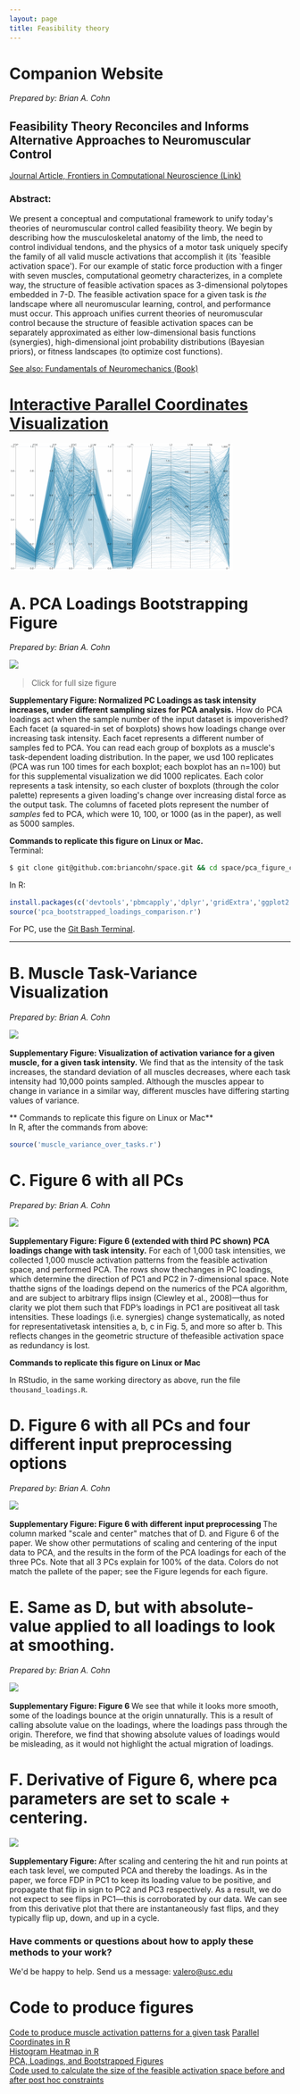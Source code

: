 ```yaml
---
layout: page
title: Feasibility theory
---
```

# Companion Website
*Prepared by: Brian A. Cohn*

## Feasibility Theory Reconciles and Informs Alternative Approaches to Neuromuscular Control 
[Journal Article, Frontiers in Computational Neuroscience (Link)](https://valerolab.org/Papers/cohn_feasibility_theory_2018.pdf)
### **Abstract:**
We present a conceptual and computational framework to unify today's theories of neuromuscular control called feasibility theory.
We begin by describing how the musculoskeletal anatomy of the limb, the need to control individual tendons, and the physics of a motor task uniquely specify the family of all valid muscle activations that accomplish it (its `feasible activation space').
For our example of static force production with a finger with seven muscles, computational geometry characterizes, in a complete way, the structure of  feasible activation spaces as 3-dimensional polytopes embedded in 7-D.
The feasible activation space for a given task is _the_ landscape where all neuromuscular learning, control, and performance must occur.
This approach unifies current theories of neuromuscular control because the structure of feasible activation spaces can be separately approximated as either low-dimensional basis functions (synergies), high-dimensional joint probability distributions (Bayesian priors), or fitness landscapes (to optimize cost functions).


[See also: Fundamentals of Neuromechanics (Book)](https://valerolab.org/fundamentals/)


# [Interactive Parallel Coordinates Visualization](https://briancohn.github.io/space-parcoords/)
<img src="../../img/projects/cohn2017.gif">


# A. PCA Loadings Bootstrapping Figure
*Prepared by: Brian A. Cohn*

<a href="https://raw.githubusercontent.com/briancohn/space/master/pca_figure_code/pca_loadings_bootstrapped_formatted.jpg"><img src="https://raw.githubusercontent.com/briancohn/space/master/pca_figure_code/pca_loadings_bootstrapped_formatted.jpg"></a>

> Click for full size figure

<b>Supplementary Figure: Normalized PC Loadings as task intensity increases, under different sampling sizes for PCA analysis.</b> How do PCA loadings act when the sample number of the input dataset is impoverished? Each facet (a squared-in set of boxplots) shows how loadings change over increasing task intensity. Each facet represents a different number of samples fed to PCA. You can read each group of boxplots as a muscle's task-dependent loading distribution. In the paper, we usd 100 replicates (PCA was run 100 times for each boxplot; each boxplot has an n=100) but for this supplemental visualization we did 1000 replicates. Each color represents a task intensity, so each cluster of boxplots (through the color palette) represents a given loading's change over increasing distal force as the output task. The columns of faceted plots represent the number of *samples* fed to PCA, which were 10, 100, or 1000 (as in the paper), as well as 5000 samples.

**Commands to replicate this figure on Linux or Mac.**  
Terminal:
```bash
$ git clone git@github.com:briancohn/space.git && cd space/pca_figure_code && R
```
In R:
```r
install.packages(c('devtools','pbmcapply','dplyr','gridExtra','ggplot2'))
source('pca_bootstrapped_loadings_comparison.r')
```
For PC, use the <a href="https://gitforwindows.org/">Git Bash Terminal</a>.
________

# B. Muscle Task-Variance Visualization
*Prepared by: Brian A. Cohn*

<img src="https://raw.githubusercontent.com/briancohn/space/master/pca_figure_code/muscle_variance_over_tasks.png">

<b> Supplementary Figure: Visualization of activation variance for a given muscle, for a given task intensity.</b> We find that as the intensity of the task increases, the standard deviation of all muscles decreases, where each task intensity had 10,000 points sampled. Although the muscles appear to change in variance in a similar way, different muscles have differing starting values of variance.

** Commands to replicate this figure on Linux or Mac**  
In R, after the commands from above:
```r
source('muscle_variance_over_tasks.r')
```

# C. Figure 6 with all PCs
*Prepared by: Brian A. Cohn*

<a href="https://raw.githubusercontent.com/briancohn/space/master/pca_figure_code/pc_loadings_FDP_made_positive_all_three_PCs.jpg">
	<img src="https://raw.githubusercontent.com/briancohn/space/master/pca_figure_code/pc_loadings_FDP_made_positive_all_three_PCs.jpg">
</a>


<b> Supplementary Figure: Figure 6 (extended with third PC shown) PCA loadings change with task intensity.</b>  For each of 1,000 task intensities, we collected 1,000 muscle activation patterns from the feasible activation space, and performed PCA. The rows show thechanges in PC loadings, which determine the direction of PC1 and PC2 in 7-dimensional space. Note thatthe signs of the loadings depend on the numerics of the PCA algorithm, and are subject to arbitrary flips insign (Clewley et al., 2008)—thus for clarity we plot them such that FDP’s loadings in PC1 are positiveat all task intensities. These loadings (i.e. synergies) change systematically, as noted for representativetask intensities a, b, c in Fig. 5, and more so after b. This reflects changes in the geometric structure of thefeasible activation space as redundancy is lost.

**Commands to replicate this figure on Linux or Mac**  

In RStudio, in the same working directory as above, run the file `thousand_loadings.R`.


# D. Figure 6 with all PCs and four different input preprocessing options
*Prepared by: Brian A. Cohn*

<a href="https://raw.githubusercontent.com/briancohn/space/master/pca_figure_code/loadings_over_different_preprocessing_params.jpg">
	<img src="https://raw.githubusercontent.com/briancohn/space/master/pca_figure_code/loadings_over_different_preprocessing_params.jpg">
</a>


<b> Supplementary Figure: Figure 6 with different input preprocessing </b> The column marked "scale and center" matches that of D. and Figure 6 of the paper. We show other permutations of scaling and centering of the input data to PCA, and the results in the form of the PCA loadings for each of the three PCs. Note that all 3 PCs explain for 100% of the data. Colors do not match the pallete of the paper; see the Figure legends for each figure.

# E. Same as D, but with absolute-value applied to all loadings to look at smoothing.
*Prepared by: Brian A. Cohn*

<a href="https://raw.githubusercontent.com/briancohn/space/master/pca_figure_code/loadings_over_different_preprocessing_params_absolute_value_result.jpg">
	<img src="https://raw.githubusercontent.com/briancohn/space/master/pca_figure_code/loadings_over_different_preprocessing_params_absolute_value_result.jpg">
</a>


<b> Supplementary Figure: Figure 6 </b> We see that while it looks more smooth, some of the loadings bounce at the origin unnaturally. This is a result of calling absolute value on the loadings, where the loadings pass through the origin. Therefore, we find that showing absolute values of loadings would be misleading, as it would not highlight the actual migration of loadings.


# F. Derivative of Figure 6, where pca parameters are set to scale + centering.

<a href="https://raw.githubusercontent.com/briancohn/space/master/pca_figure_code/differential_for_centered_and_scaled.jpg">
	<img src="https://raw.githubusercontent.com/briancohn/space/master/pca_figure_code/differential_for_centered_and_scaled.jpg">
</a>


<b> Supplementary Figure: </b> After scaling and centering the hit and run points at each task level, we computed PCA and thereby the loadings. As in the paper, we force FDP in PC1 to keep its loading value to be positive, and propagate that flip in sign to PC2 and PC3 respectively. As a result, we do not expect to see flips in PC1—this is corroborated by our data. We can see from this derivative plot that there are instantaneously fast flips, and they typically flip up, down, and up in a cycle.

### Have comments or questions about how to apply these methods to your work?
We'd be happy to help. Send us a message: valero@usc.edu

# Code to produce figures  
[Code to produce muscle activation patterns for a given task](https://github.com/briancohn/space)
[Parallel Coordinates in R](https://github.com/briancohn/fig5_parcoord)  
[Histogram Heatmap in R](https://github.com/briancohn/space/blob/master/src/R/hist_heatmap.r)  
[PCA, Loadings, and Bootstrapped Figures](https://github.com/briancohn/space/tree/master/pca_figure_code)  
[Code used to calculate the size of the feasible activation space before and after post hoc constraints](https://github.com/briancohn/constraint_statistics/blob/master/main.Rmd)  
